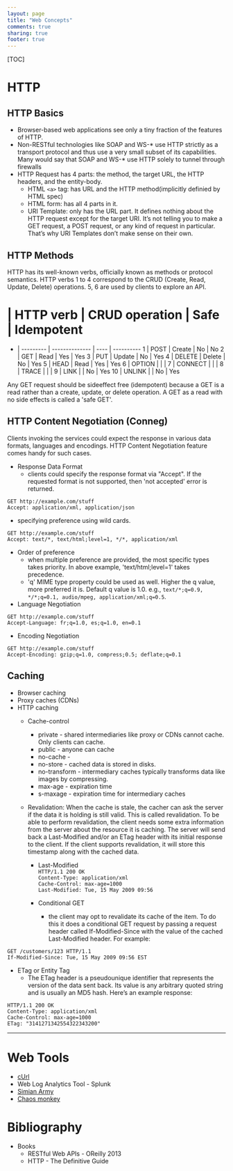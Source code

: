 ```yaml
---
layout: page
title: "Web Concepts"
comments: true
sharing: true
footer: true
---
```


[TOC]

# HTTP

## HTTP Basics
* Browser-based web applications see only a tiny fraction of the features of HTTP. 
* Non-RESTful technologies like SOAP and WS-* use HTTP strictly as a transport protocol and thus use a very small subset of its capabilities. Many would say that SOAP and WS-* use HTTP solely to tunnel through firewalls
* HTTP Request has 4 parts:  the method, the target URL, the HTTP headers, and the entity-body.
  * HTML `<a>` tag: has URL and the HTTP method(implicitly definied by HTML spec)
  * HTML form: has all 4 parts in it.
  * URI Template: only has the URL part. It defines nothing about the HTTP request except for the target URI. It’s not telling you to make a GET request,   a POST request, or any kind of request in particular. That’s why URI Templates   don’t make sense on their own.

## HTTP Methods

HTTP has its well-known verbs, officially known as methods or protocol semantics. HTTP verbs 1 to 4 correspond to the CRUD (Create, Read, Update, Delete) operations. 5, 6 are used by clients to explore an API. 

 #  | HTTP verb  | CRUD operation  | Safe  | Idempotent
 -  | ---------  | --------------  | ----  | ----------
 1  | POST       | Create          | No    | No
 2  | GET        | Read            | Yes   | Yes
 3  | PUT        | Update          | No    | Yes
 4  | DELETE     | Delete          | No    | Yes
 5  | HEAD       | Read            | Yes   | Yes
 6  | OPTION     |                 |       | 
 7  | CONNECT    |                 |       | 
 8  | TRACE      |                 |       | 
 9  | LINK       |                 | No    | Yes
 10 | UNLINK     |                 | No    | Yes
 
 Any GET request should be sideeffect free (idempotent) because a GET is a read rather than a create, update, or delete operation. A GET as a read with no side effects is called a 'safe GET'.

## HTTP Content Negotiation (Conneg)

Clients invoking the services could expect the response in various data formats, languages and encodings. HTTP Content Negotiation feature comes handy for such cases.

* Response Data Format
  * clients could specify the response format via "Accept". If the requested format is not supported, then 'not accepted' error is returned. 
```
GET http://example.com/stuff
Accept: application/xml, application/json
```
  * specifying preference using wild cards. 
```
GET http://example.com/stuff
Accept: text/*, text/html;level=1, */*, application/xml
```
  * Order of preference
    * when multiple preference are provided, the most specific types takes priority. In above example, 'text/html;level=1' takes precedence.
    * 'q' MIME type property could be used as well. Higher the q value, more preferred it is. Default q value is 1.0. e.g., `text/*;q=0.9, */*;q=0.1, audio/mpeg, application/xml;q=0.5`. 
* Language Negotiation
```
GET http://example.com/stuff
Accept-Language: fr;q=1.0, es;q=1.0, en=0.1
```
* Encoding Negotiation
```
GET http://example.com/stuff
Accept-Encoding: gzip;q=1.0, compress;0.5; deflate;q=0.1
```

## Caching

* Browser caching
* Proxy caches (CDNs)
* HTTP caching
  * Cache-control
    * private - shared intermediaries like proxy or CDNs cannot cache. Only clients can cache.
    * public - anyone can cache
    * no-cache - 
    * no-store - cached data is stored in disks.
    * no-transform - intermediary caches typically transforms data like images by compressing.
    * max-age - expiration time
    * s-maxage - expiration time for intermediary caches
  * Revalidation: When the cache is stale, the cacher can ask the server if the data it is holding is still valid. This is called revalidation. To be able to perform revalidation, the client needs some extra information from the server about the resource it is caching. The server will send back a Last-Modified and/or an ETag header with its initial response to the client. If the client supports revalidation, it will store this timestamp along with the cached data.

    * Last-Modified<br/>
`HTTP/1.1 200 OK`<br/>
`Content-Type: application/xml`<br/>
`Cache-Control: max-age=1000`<br/>
`Last-Modified: Tue, 15 May 2009 09:56`


    * Conditional GET
       * the client may opt to revalidate its cache of the item. To do this it does a conditional GET request by passing a request header called If-Modified-Since with the value of the cached Last-Modified header. For example: 
```
GET /customers/123 HTTP/1.1
If-Modified-Since: Tue, 15 May 2009 09:56 EST
```

* ETag or Entity Tag
  * The ETag header is a pseudounique identifier that represents the version of the data sent back. Its value is any arbitrary quoted string and is usually an MD5 hash. Here’s an example response:
```
HTTP/1.1 200 OK
Content-Type: application/xml
Cache-Control: max-age=1000
ETag: "3141271342554322343200"
```

---

# Web Tools

* [cUrl](http://curl.haxx.se/)
* Web Log Analytics Tool - Splunk
* [Simian Army](http://techblog.netflix.com/2011/07/netflix-simian-army.html)
* [Chaos monkey](http://techblog.netflix.com/2012/07/chaos-monkey-released-into-wild.html)


# Bibliography

* Books
  * RESTful Web APIs - OReilly 2013
  * HTTP - The Definitive Guide